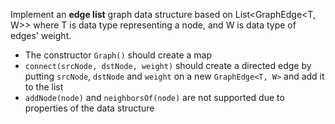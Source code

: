 
Implement an **edge list** graph data structure based on List<GraphEdge<T, W>> where T is data type representing a node, and W is data type of edges' weight.

- The constructor `Graph()` should create a map
- `connect(srcNode, dstNode, weight)` should create a directed edge by putting `srcNode`, `dstNode` and `weight` on a new `GraphEdge<T, W>` and add it to the list
- `addNode(node)` and `neighborsOf(node)` are not supported due to properties of the data structure
